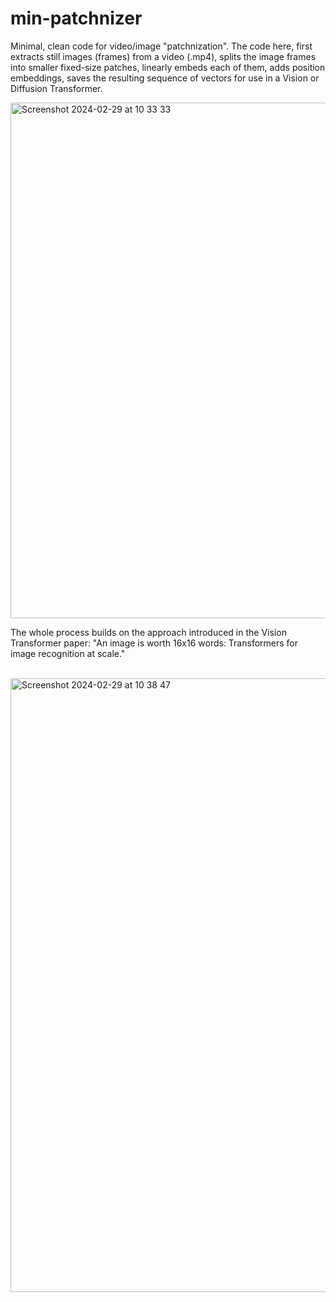 # min-patchnizer

Minimal, clean code for video/image "patchnization". The code here, first extracts still images (frames) from a video (.mp4), splits the image frames into smaller fixed-size patches, linearly embeds each of them, adds position embeddings, saves the resulting sequence of vectors for use in a Vision or Diffusion Transformer. 

<img width="825" alt="Screenshot 2024-02-29 at 10 33 33" src="https://github.com/Jaykef/sora-patchnizer/assets/11355002/1aa23e7a-56ed-4e31-af4f-79e969734b0d"><br>

The whole process builds on the approach introduced in the Vision Transformer paper: "An image is worth 16x16 words: Transformers for image recognition at scale."

<br><img width="982" alt="Screenshot 2024-02-29 at 10 38 47" src="https://github.com/Jaykef/sora-patchnizer/assets/11355002/61f5a5a3-9cee-45c3-8a7f-6fc3598e9623">
